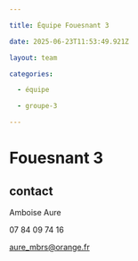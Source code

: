 ```yaml
---

title: Équipe Fouesnant 3

date: 2025-06-23T11:53:49.921Z

layout: team

categories:

  - équipe

  - groupe-3

---
```


# Fouesnant 3



## contact 

 Amboise Aure

07 84 09 74 16

aure_mbrs@orange.fr

